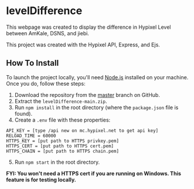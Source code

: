 # levelDifference
This webpage was created to display the difference in Hypixel Level between AmKale, DSNS, and jiebi.

This project was created with the Hypixel API, Express, and Ejs.


## How To Install

To launch the project locally, you'll need [Node.js](https://nodejs.org/en/) installed on your machine. Once you do, follow these steps:
1. Download the repository from the [master](https://github.com/dsnsgithub/levelDifference) branch on GitHub.
2. Extract the `levelDifference-main.zip`.
3. Run `npm install` in the root directory (where the `package.json` file is found).
4. Create a `.env` file with these properties:
```
API_KEY = [type /api new on mc.hypixel.net to get api key]
RELOAD_TIME = 60000
HTTPS_KEY = [put path to HTTPS privkey.pem]
HTTPS_CERT = [put path to HTTPS cert.pem]
HTTPS_CHAIN = [put path to HTTPS chain.pem]
```
5. Run `npm start` in the root directory.


**FYI: You won't need a HTTPS cert if you are running on Windows.  This feature is for testing locally.**
